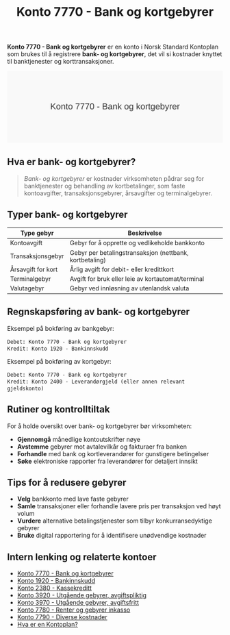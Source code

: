 ﻿---
title: "Konto 7770 - Bank og kortgebyrer"
seoTitle: "7770-bank-og-kortgebyrer"
meta_description: '**Konto 7770 - Bank og kortgebyrer** er en konto i Norsk Standard Kontoplan som brukes til å registrere **bank- og kortgebyrer**, det vil si kostnader knyttet ...'
slug: 7770-bank-og-kortgebyrer
type: blog
layout: pages/single
---

**Konto 7770 - Bank og kortgebyrer** er en konto i Norsk Standard Kontoplan som brukes til å registrere **bank- og kortgebyrer**, det vil si kostnader knyttet til banktjenester og korttransaksjoner.

![Illustrasjon av konto 7770 Bank og kortgebyrer](7770-bank-og-kortgebyrer-image.svg)

## Hva er bank- og kortgebyrer?

>*Bank- og kortgebyrer* er kostnader virksomheten pådrar seg for banktjenester og behandling av kortbetalinger, som faste kontoavgifter, transaksjonsgebyrer, årsavgifter og terminalgebyrer.

## Typer bank- og kortgebyrer

| Type gebyr            | Beskrivelse                                                        |
|-----------------------|--------------------------------------------------------------------|
| Kontoavgift           | Gebyr for å opprette og vedlikeholde bankkonto                     |
| Transaksjonsgebyr     | Gebyr per betalingstransaksjon (nettbank, kortbetaling)            |
| Årsavgift for kort    | Årlig avgift for debit- eller kredittkort                          |
| Terminalgebyr         | Avgift for bruk eller leie av kortautomat/terminal                 |
| Valutagebyr           | Gebyr ved innløsning av utenlandsk valuta                          |

## Regnskapsføring av bank- og kortgebyrer

Eksempel på bokføring av bankgebyr:

```plaintext
Debet: Konto 7770 - Bank og kortgebyrer
Kredit: Konto 1920 - Bankinnskudd
```

Eksempel på bokføring av kortgebyr:

```plaintext
Debet: Konto 7770 - Bank og kortgebyrer
Kredit: Konto 2400 - Leverandørgjeld (eller annen relevant gjeldskonto)
```

## Rutiner og kontrolltiltak

For å holde oversikt over bank- og kortgebyrer bør virksomheten:
* **Gjennomgå** månedlige kontoutskrifter nøye
* **Avstemme** gebyrer mot avtalevilkår og fakturaer fra banken
* **Forhandle** med bank og kortleverandører for gunstigere betingelser
* **Søke** elektroniske rapporter fra leverandører for detaljert innsikt

## Tips for å redusere gebyrer

* **Velg** bankkonto med lave faste gebyrer
* **Samle** transaksjoner eller forhandle lavere pris per transaksjon ved høyt volum
* **Vurdere** alternative betalingstjenester som tilbyr konkurransedyktige gebyrer
* **Bruke** digital rapportering for å identifisere unødvendige kostnader

## Intern lenking og relaterte kontoer

* [Konto 7770 - Bank og kortgebyrer](/blogs/kontoplan/7770-bank-og-kortgebyrer "Konto 7770 - Bank og kortgebyrer")
* [Konto 1920 - Bankinnskudd](/blogs/kontoplan/1920-bankinnskudd "Konto 1920 - Bankinnskudd")
* [Konto 2380 - Kassekreditt](/blogs/kontoplan/2380-kassekreditt "Konto 2380 - Kassekreditt")
* [Konto 3920 - Utgående gebyrer, avgiftspliktig](/blogs/kontoplan/3920-utgaende-gebyrer-avgiftspliktig "Konto 3920 - Utgående gebyrer, avgiftspliktig")
* [Konto 3970 - Utgående gebyrer, avgiftsfritt](/blogs/kontoplan/3970-utgaende-gebyrer-avgiftsfritt "Konto 3970 - Utgående gebyrer, avgiftsfritt")
* [Konto 7780 - Renter og gebyrer inkasso](/blogs/kontoplan/7780-renter-og-gebyrer-inkasso "Konto 7780 - Renter og gebyrer inkasso: Regnskapsføring av renter og gebyrer ved inkasso")
* [Konto 7790 - Diverse kostnader](/blogs/kontoplan/7790-diverse-kostnader "Konto 7790 - Diverse kostnader: Registrering av diverse kostnader i Norsk Standard Kontoplan")
* [Hva er en Kontoplan?](/blogs/regnskap/hva-er-kontoplan "Hva er en Kontoplan? Komplett Guide til Kontoplaner i Norsk Regnskap")






